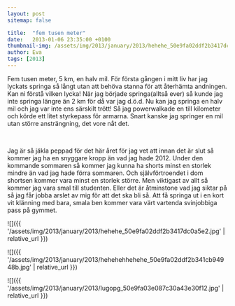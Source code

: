 ```yaml
---
layout: post
sitemap: false

title:  "fem tusen meter"
date:   2013-01-06 23:35:00 +0100
thumbnail-img: /assets/img/2013/january/2013/hehehe_50e9fa02ddf2b3417dc0a5e2.jpg
author: Eva
tags: [2013]
---
```


Fem tusen meter, 5 km, en halv mil. För första gången i mitt liv har jag lyckats springa så långt utan att behöva stanna för att återhämta andningen. Kan ni förstå vilken lycka! När jag började springa(alltså ever) så kunde jag inte springa längre än 2 km för då var jag d.ö.d. Nu kan jag springa en halv mil och jag var inte ens särskilt trött! Så jag powerwalkade en till kilometer och körde ett litet styrkepass för armarna. Snart kanske jag springer en mil utan större ansträngning, det vore nåt det.




 




Jag är så jäkla peppad för det här året för jag vet att innan det är slut så kommer jag ha en snyggare kropp än vad jag hade 2012. Under den kommande sommaren så kommer jag kunna ha shorts minst en storlek mindre än vad jag hade förra sommaren. Och självförtroendet i dom shortsen kommer vara minst en storlek större. Men viktigast av allt så kommer jag vara smal till studenten. Eller det är åtminstone vad jag siktar på så jag får jobba arslet av mig för att det ska bli så. Att få springa ut i en kort vit klänning med bara, smala ben kommer vara värt vartenda svinjobbiga pass på gymmet.

![]({{ '/assets/img/2013/january/2013/hehehe_50e9fa02ddf2b3417dc0a5e2.jpg'  | relative_url }})

![]({{ '/assets/img/2013/january/2013/hehehehhehehe_50e9fa02ddf2b341cb94948b.jpg'  | relative_url }})

![]({{ '/assets/img/2013/january/2013/lugopg_50e9fa03e087c30a43e30f12.jpg'  | relative_url }})

